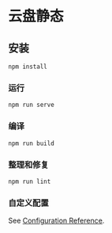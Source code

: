# 云盘静态

## 安装
```
npm install
```

### 运行
```
npm run serve
```

### 编译
```
npm run build
```

### 整理和修复
```
npm run lint
```

### 自定义配置
See [Configuration Reference](https://cli.vuejs.org/config/).
